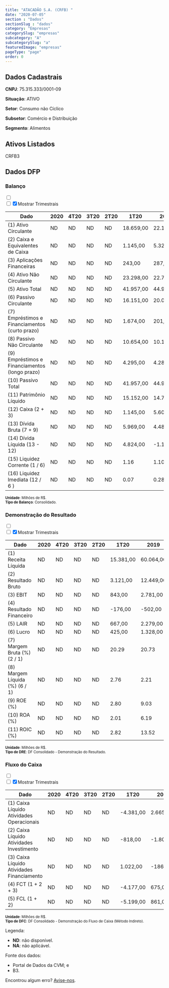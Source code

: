 ```yaml
---  
title: "ATACADÃO S.A. (CRFB) "  
date: "2020-07-05"  
section : "Dados"  
sectionSlug : "dados"  
category: "Empresas"  
categorySlug: "empresas"  
subcategory: "A"  
subcategorySlug: "a"  
featuredImage: "empresas"  
pageType: "page"  
order: 0  
---
```



## Dados Cadastrais


**CNPJ**: 75.315.333/0001-09

**Situação**: ATIVO

**Setor**: Consumo não Cíclico

**Subsetor**: Comércio e Distribuição

**Segmento**: Alimentos


## Ativos Listados


CRFB3 


## Dados DFP

### Balanço
  
<input type='checkbox' class='toggleCommand' id='toggleBalanco' name='toggleBalanco'>  
<div class='filter-group-balanco'>  
<div class='check_button_balanco'>  
<label for='toggleBalanco'>  
<input type='checkbox' data-filter-col='trimBalanco'><input type='checkbox' data-filter-col='trimBalanco' checked><span>Mostrar Trimestrais</span>  
</label>  
</div>  
</div>  
<div class='overflow balancoTableWrapper'>  
<table class='balancoTable'>  
<thead>  
<tr>  
<th class='dataHeader fixedLeftColumn'>Dado</th>  
<th>2020</th>  
<th class='trimHeader' data-col='trimBalanco'>4T20</th>  
<th class='trimHeader' data-col='trimBalanco'>3T20</th>  
<th class='trimHeader' data-col='trimBalanco'>2T20</th>  
<th class='trimHeader' data-col='trimBalanco'>1T20</th>  
<th>2019</th>  
<th class='trimHeader' data-col='trimBalanco'>4T19</th>  
<th class='trimHeader' data-col='trimBalanco'>3T19</th>  
<th class='trimHeader' data-col='trimBalanco'>2T19</th>  
<th class='trimHeader' data-col='trimBalanco'>1T19</th>  
<th>2018</th>  
<th class='trimHeader' data-col='trimBalanco'>4T18</th>  
<th class='trimHeader' data-col='trimBalanco'>3T18</th>  
<th class='trimHeader' data-col='trimBalanco'>2T18</th>  
<th class='trimHeader' data-col='trimBalanco'>1T18</th>  
<th>2017</th>  
<th class='trimHeader' data-col='trimBalanco'>4T17</th>  
<th class='trimHeader' data-col='trimBalanco'>3T17</th>  
<th class='trimHeader' data-col='trimBalanco'>2T17</th>  
<th class='trimHeader' data-col='trimBalanco'>1T17</th>  
<th>2016</th>  
<th class='trimHeader' data-col='trimBalanco'>4T16</th>  
<th class='trimHeader' data-col='trimBalanco'>3T16</th>  
<th class='trimHeader' data-col='trimBalanco'>2T16</th>  
<th class='trimHeader' data-col='trimBalanco'>1T16</th>  
<th>2015</th>  
<th class='trimHeader' data-col='trimBalanco'>4T15</th>  
<th class='trimHeader' data-col='trimBalanco'>3T15</th>  
<th class='trimHeader' data-col='trimBalanco'>2T15</th>  
<th class='trimHeader' data-col='trimBalanco'>1T15</th>  
</tr>  
</thead>  
<tbody>  
<tr class='trContaAtivo'>  
<td class='leftAlignCell rowDescription fixedLeftColumn'>(1) Ativo Circulante</td>  
<td>ND</td>  
<td data-col='trimBalanco' class='trimData'>ND</td>  
<td data-col='trimBalanco' class='trimData'>ND</td>  
<td data-col='trimBalanco' class='trimData'>ND</td>  
<td data-col='trimBalanco' class='trimData'>18.659,00</td>  
<td>22.155,00</td>  
<td data-col='trimBalanco' class='trimData'>22.155,00</td>  
<td data-col='trimBalanco' class='trimData'>15.949,00</td>  
<td data-col='trimBalanco' class='trimData'>15.490,00</td>  
<td data-col='trimBalanco' class='trimData'>15.547,00</td>  
<td>17.898,00</td>  
<td data-col='trimBalanco' class='trimData'>17.898,00</td>  
<td data-col='trimBalanco' class='trimData'>13.915,00</td>  
<td data-col='trimBalanco' class='trimData'>14.165,00</td>  
<td data-col='trimBalanco' class='trimData'>13.661,00</td>  
<td>16.758,00</td>  
<td data-col='trimBalanco' class='trimData'>16.758,00</td>  
<td data-col='trimBalanco' class='trimData'>12.005,00</td>  
<td data-col='trimBalanco' class='trimData'>12.475,00</td>  
<td data-col='trimBalanco' class='trimData'>16.758,00</td>  
<td>13.761,00</td>  
<td data-col='trimBalanco' class='trimData'>13.761,00</td>  
<td data-col='trimBalanco' class='trimData'>13.761,00</td>  
<td data-col='trimBalanco' class='trimData'>13.761,00</td>  
<td data-col='trimBalanco' class='trimData'>13.761,00</td>  
<td>13.141,00</td>  
<td data-col='trimBalanco' class='trimData'>13.141,00</td>  
<td data-col='trimBalanco' class='trimData'>ND</td>  
<td data-col='trimBalanco' class='trimData'>ND</td>  
<td data-col='trimBalanco' class='trimData'>ND</td>  
</tr>  
<tr class='trContaAtivo'>  
<td class='leftAlignCell rowDescription fixedLeftColumn'>(2) Caixa e Equivalentes de Caixa</td>  
<td>ND</td>  
<td data-col='trimBalanco' class='trimData'>ND</td>  
<td data-col='trimBalanco' class='trimData'>ND</td>  
<td data-col='trimBalanco' class='trimData'>ND</td>  
<td data-col='trimBalanco' class='trimData'>1.145,00</td>  
<td>5.322,00</td>  
<td data-col='trimBalanco' class='trimData'>5.322,00</td>  
<td data-col='trimBalanco' class='trimData'>402,00</td>  
<td data-col='trimBalanco' class='trimData'>1.193,00</td>  
<td data-col='trimBalanco' class='trimData'>747,00</td>  
<td>4.647,00</td>  
<td data-col='trimBalanco' class='trimData'>4.647,00</td>  
<td data-col='trimBalanco' class='trimData'>1.376,00</td>  
<td data-col='trimBalanco' class='trimData'>1.899,00</td>  
<td data-col='trimBalanco' class='trimData'>1.635,00</td>  
<td>4.804,00</td>  
<td data-col='trimBalanco' class='trimData'>4.804,00</td>  
<td data-col='trimBalanco' class='trimData'>773,00</td>  
<td data-col='trimBalanco' class='trimData'>1.297,00</td>  
<td data-col='trimBalanco' class='trimData'>4.804,00</td>  
<td>3.242,00</td>  
<td data-col='trimBalanco' class='trimData'>3.242,00</td>  
<td data-col='trimBalanco' class='trimData'>3.242,00</td>  
<td data-col='trimBalanco' class='trimData'>3.242,00</td>  
<td data-col='trimBalanco' class='trimData'>3.242,00</td>  
<td>2.882,00</td>  
<td data-col='trimBalanco' class='trimData'>2.882,00</td>  
<td data-col='trimBalanco' class='trimData'>ND</td>  
<td data-col='trimBalanco' class='trimData'>ND</td>  
<td data-col='trimBalanco' class='trimData'>ND</td>  
</tr>  
<tr class='trContaAtivo'>  
<td class='leftAlignCell rowDescription fixedLeftColumn'>(3) Aplicações Financeiras</td>  
<td>ND</td>  
<td data-col='trimBalanco' class='trimData'>ND</td>  
<td data-col='trimBalanco' class='trimData'>ND</td>  
<td data-col='trimBalanco' class='trimData'>ND</td>  
<td data-col='trimBalanco' class='trimData'>243,00</td>  
<td>287,00</td>  
<td data-col='trimBalanco' class='trimData'>287,00</td>  
<td data-col='trimBalanco' class='trimData'>290,00</td>  
<td data-col='trimBalanco' class='trimData'>289,00</td>  
<td data-col='trimBalanco' class='trimData'>295,00</td>  
<td>286,00</td>  
<td data-col='trimBalanco' class='trimData'>286,00</td>  
<td data-col='trimBalanco' class='trimData'>60,00</td>  
<td data-col='trimBalanco' class='trimData'>413,00</td>  
<td data-col='trimBalanco' class='trimData'>7,00</td>  
<td>6,00</td>  
<td data-col='trimBalanco' class='trimData'>6,00</td>  
<td data-col='trimBalanco' class='trimData'>188,00</td>  
<td data-col='trimBalanco' class='trimData'>231,00</td>  
<td data-col='trimBalanco' class='trimData'>6,00</td>  
<td>0,00</td>  
<td data-col='trimBalanco' class='trimData'>0,00</td>  
<td data-col='trimBalanco' class='trimData'>0,00</td>  
<td data-col='trimBalanco' class='trimData'>0,00</td>  
<td data-col='trimBalanco' class='trimData'>0,00</td>  
<td>0,00</td>  
<td data-col='trimBalanco' class='trimData'>0,00</td>  
<td data-col='trimBalanco' class='trimData'>ND</td>  
<td data-col='trimBalanco' class='trimData'>ND</td>  
<td data-col='trimBalanco' class='trimData'>ND</td>  
</tr>  
<tr class='trContaAtivo'>  
<td class='leftAlignCell rowDescription fixedLeftColumn'>(4) Ativo Não Circulante</td>  
<td>ND</td>  
<td data-col='trimBalanco' class='trimData'>ND</td>  
<td data-col='trimBalanco' class='trimData'>ND</td>  
<td data-col='trimBalanco' class='trimData'>ND</td>  
<td data-col='trimBalanco' class='trimData'>23.298,00</td>  
<td>22.757,00</td>  
<td data-col='trimBalanco' class='trimData'>22.757,00</td>  
<td data-col='trimBalanco' class='trimData'>21.457,00</td>  
<td data-col='trimBalanco' class='trimData'>21.089,00</td>  
<td data-col='trimBalanco' class='trimData'>20.110,00</td>  
<td>18.779,00</td>  
<td data-col='trimBalanco' class='trimData'>18.779,00</td>  
<td data-col='trimBalanco' class='trimData'>18.265,00</td>  
<td data-col='trimBalanco' class='trimData'>17.839,00</td>  
<td data-col='trimBalanco' class='trimData'>17.458,00</td>  
<td>17.120,00</td>  
<td data-col='trimBalanco' class='trimData'>17.120,00</td>  
<td data-col='trimBalanco' class='trimData'>16.266,00</td>  
<td data-col='trimBalanco' class='trimData'>15.032,00</td>  
<td data-col='trimBalanco' class='trimData'>17.120,00</td>  
<td>14.567,00</td>  
<td data-col='trimBalanco' class='trimData'>14.567,00</td>  
<td data-col='trimBalanco' class='trimData'>14.567,00</td>  
<td data-col='trimBalanco' class='trimData'>14.567,00</td>  
<td data-col='trimBalanco' class='trimData'>14.567,00</td>  
<td>12.900,00</td>  
<td data-col='trimBalanco' class='trimData'>12.900,00</td>  
<td data-col='trimBalanco' class='trimData'>ND</td>  
<td data-col='trimBalanco' class='trimData'>ND</td>  
<td data-col='trimBalanco' class='trimData'>ND</td>  
</tr>  
<tr class='trContaAtivo'>  
<td class='leftAlignCell rowDescription fixedLeftColumn'>(5) Ativo Total</td>  
<td>ND</td>  
<td data-col='trimBalanco' class='trimData'>ND</td>  
<td data-col='trimBalanco' class='trimData'>ND</td>  
<td data-col='trimBalanco' class='trimData'>ND</td>  
<td data-col='trimBalanco' class='trimData'>41.957,00</td>  
<td>44.912,00</td>  
<td data-col='trimBalanco' class='trimData'>44.912,00</td>  
<td data-col='trimBalanco' class='trimData'>37.406,00</td>  
<td data-col='trimBalanco' class='trimData'>36.579,00</td>  
<td data-col='trimBalanco' class='trimData'>35.657,00</td>  
<td>36.677,00</td>  
<td data-col='trimBalanco' class='trimData'>36.677,00</td>  
<td data-col='trimBalanco' class='trimData'>32.180,00</td>  
<td data-col='trimBalanco' class='trimData'>32.004,00</td>  
<td data-col='trimBalanco' class='trimData'>31.119,00</td>  
<td>33.878,00</td>  
<td data-col='trimBalanco' class='trimData'>33.878,00</td>  
<td data-col='trimBalanco' class='trimData'>28.271,00</td>  
<td data-col='trimBalanco' class='trimData'>27.507,00</td>  
<td data-col='trimBalanco' class='trimData'>33.878,00</td>  
<td>28.328,00</td>  
<td data-col='trimBalanco' class='trimData'>28.328,00</td>  
<td data-col='trimBalanco' class='trimData'>28.328,00</td>  
<td data-col='trimBalanco' class='trimData'>28.328,00</td>  
<td data-col='trimBalanco' class='trimData'>28.328,00</td>  
<td>26.041,00</td>  
<td data-col='trimBalanco' class='trimData'>26.041,00</td>  
<td data-col='trimBalanco' class='trimData'>ND</td>  
<td data-col='trimBalanco' class='trimData'>ND</td>  
<td data-col='trimBalanco' class='trimData'>ND</td>  
</tr>  
<tr class='trContaPassivo'>  
<td class='leftAlignCell rowDescription fixedLeftColumn'>(6) Passivo Circulante</td>  
<td>ND</td>  
<td data-col='trimBalanco' class='trimData'>ND</td>  
<td data-col='trimBalanco' class='trimData'>ND</td>  
<td data-col='trimBalanco' class='trimData'>ND</td>  
<td data-col='trimBalanco' class='trimData'>16.151,00</td>  
<td>20.059,00</td>  
<td data-col='trimBalanco' class='trimData'>20.059,00</td>  
<td data-col='trimBalanco' class='trimData'>15.525,00</td>  
<td data-col='trimBalanco' class='trimData'>14.764,00</td>  
<td data-col='trimBalanco' class='trimData'>14.448,00</td>  
<td>16.746,00</td>  
<td data-col='trimBalanco' class='trimData'>16.746,00</td>  
<td data-col='trimBalanco' class='trimData'>12.378,00</td>  
<td data-col='trimBalanco' class='trimData'>12.561,00</td>  
<td data-col='trimBalanco' class='trimData'>13.679,00</td>  
<td>16.284,00</td>  
<td data-col='trimBalanco' class='trimData'>16.284,00</td>  
<td data-col='trimBalanco' class='trimData'>11.837,00</td>  
<td data-col='trimBalanco' class='trimData'>13.527,00</td>  
<td data-col='trimBalanco' class='trimData'>16.284,00</td>  
<td>13.321,00</td>  
<td data-col='trimBalanco' class='trimData'>13.321,00</td>  
<td data-col='trimBalanco' class='trimData'>13.321,00</td>  
<td data-col='trimBalanco' class='trimData'>13.321,00</td>  
<td data-col='trimBalanco' class='trimData'>13.321,00</td>  
<td>11.989,00</td>  
<td data-col='trimBalanco' class='trimData'>11.989,00</td>  
<td data-col='trimBalanco' class='trimData'>ND</td>  
<td data-col='trimBalanco' class='trimData'>ND</td>  
<td data-col='trimBalanco' class='trimData'>ND</td>  
</tr>  
<tr class='trContaPassivo'>  
<td class='leftAlignCell rowDescription fixedLeftColumn'>(7) Empréstimos e Financiamentos (curto prazo)</td>  
<td>ND</td>  
<td data-col='trimBalanco' class='trimData'>ND</td>  
<td data-col='trimBalanco' class='trimData'>ND</td>  
<td data-col='trimBalanco' class='trimData'>ND</td>  
<td data-col='trimBalanco' class='trimData'>1.674,00</td>  
<td>201,00</td>  
<td data-col='trimBalanco' class='trimData'>201,00</td>  
<td data-col='trimBalanco' class='trimData'>1.216,00</td>  
<td data-col='trimBalanco' class='trimData'>875,00</td>  
<td data-col='trimBalanco' class='trimData'>894,00</td>  
<td>17,00</td>  
<td data-col='trimBalanco' class='trimData'>17,00</td>  
<td data-col='trimBalanco' class='trimData'>985,00</td>  
<td data-col='trimBalanco' class='trimData'>1.002,00</td>  
<td data-col='trimBalanco' class='trimData'>2.001,00</td>  
<td>1.461,00</td>  
<td data-col='trimBalanco' class='trimData'>1.461,00</td>  
<td data-col='trimBalanco' class='trimData'>1.625,00</td>  
<td data-col='trimBalanco' class='trimData'>3.004,00</td>  
<td data-col='trimBalanco' class='trimData'>1.461,00</td>  
<td>645,00</td>  
<td data-col='trimBalanco' class='trimData'>645,00</td>  
<td data-col='trimBalanco' class='trimData'>645,00</td>  
<td data-col='trimBalanco' class='trimData'>645,00</td>  
<td data-col='trimBalanco' class='trimData'>645,00</td>  
<td>1.243,00</td>  
<td data-col='trimBalanco' class='trimData'>1.243,00</td>  
<td data-col='trimBalanco' class='trimData'>ND</td>  
<td data-col='trimBalanco' class='trimData'>ND</td>  
<td data-col='trimBalanco' class='trimData'>ND</td>  
</tr>  
<tr class='trContaPassivo'>  
<td class='leftAlignCell rowDescription fixedLeftColumn'>(8) Passivo Não Circulante</td>  
<td>ND</td>  
<td data-col='trimBalanco' class='trimData'>ND</td>  
<td data-col='trimBalanco' class='trimData'>ND</td>  
<td data-col='trimBalanco' class='trimData'>ND</td>  
<td data-col='trimBalanco' class='trimData'>10.654,00</td>  
<td>10.148,00</td>  
<td data-col='trimBalanco' class='trimData'>10.148,00</td>  
<td data-col='trimBalanco' class='trimData'>7.833,00</td>  
<td data-col='trimBalanco' class='trimData'>7.811,00</td>  
<td data-col='trimBalanco' class='trimData'>6.651,00</td>  
<td>5.884,00</td>  
<td data-col='trimBalanco' class='trimData'>5.884,00</td>  
<td data-col='trimBalanco' class='trimData'>6.023,00</td>  
<td data-col='trimBalanco' class='trimData'>5.945,00</td>  
<td data-col='trimBalanco' class='trimData'>4.170,00</td>  
<td>4.454,00</td>  
<td data-col='trimBalanco' class='trimData'>4.454,00</td>  
<td data-col='trimBalanco' class='trimData'>3.896,00</td>  
<td data-col='trimBalanco' class='trimData'>5.054,00</td>  
<td data-col='trimBalanco' class='trimData'>4.454,00</td>  
<td>6.558,00</td>  
<td data-col='trimBalanco' class='trimData'>6.558,00</td>  
<td data-col='trimBalanco' class='trimData'>6.558,00</td>  
<td data-col='trimBalanco' class='trimData'>6.558,00</td>  
<td data-col='trimBalanco' class='trimData'>6.558,00</td>  
<td>7.021,00</td>  
<td data-col='trimBalanco' class='trimData'>7.021,00</td>  
<td data-col='trimBalanco' class='trimData'>ND</td>  
<td data-col='trimBalanco' class='trimData'>ND</td>  
<td data-col='trimBalanco' class='trimData'>ND</td>  
</tr>  
<tr class='trContaPassivo'>  
<td class='leftAlignCell rowDescription fixedLeftColumn'>(9) Empréstimos e Financiamentos (longo prazo)</td>  
<td>ND</td>  
<td data-col='trimBalanco' class='trimData'>ND</td>  
<td data-col='trimBalanco' class='trimData'>ND</td>  
<td data-col='trimBalanco' class='trimData'>ND</td>  
<td data-col='trimBalanco' class='trimData'>4.295,00</td>  
<td>4.283,00</td>  
<td data-col='trimBalanco' class='trimData'>4.283,00</td>  
<td data-col='trimBalanco' class='trimData'>2.645,00</td>  
<td data-col='trimBalanco' class='trimData'>1.868,00</td>  
<td data-col='trimBalanco' class='trimData'>2.619,00</td>  
<td>1.896,00</td>  
<td data-col='trimBalanco' class='trimData'>1.896,00</td>  
<td data-col='trimBalanco' class='trimData'>1.500,00</td>  
<td data-col='trimBalanco' class='trimData'>1.500,00</td>  
<td data-col='trimBalanco' class='trimData'>516,00</td>  
<td>1.016,00</td>  
<td data-col='trimBalanco' class='trimData'>1.016,00</td>  
<td data-col='trimBalanco' class='trimData'>437,00</td>  
<td data-col='trimBalanco' class='trimData'>1.804,00</td>  
<td data-col='trimBalanco' class='trimData'>1.016,00</td>  
<td>3.394,00</td>  
<td data-col='trimBalanco' class='trimData'>3.394,00</td>  
<td data-col='trimBalanco' class='trimData'>3.394,00</td>  
<td data-col='trimBalanco' class='trimData'>3.394,00</td>  
<td data-col='trimBalanco' class='trimData'>3.394,00</td>  
<td>3.565,00</td>  
<td data-col='trimBalanco' class='trimData'>3.565,00</td>  
<td data-col='trimBalanco' class='trimData'>ND</td>  
<td data-col='trimBalanco' class='trimData'>ND</td>  
<td data-col='trimBalanco' class='trimData'>ND</td>  
</tr>  
<tr class='trContaPassivo'>  
<td class='leftAlignCell rowDescription fixedLeftColumn'>(10) Passivo Total</td>  
<td>ND</td>  
<td data-col='trimBalanco' class='trimData'>ND</td>  
<td data-col='trimBalanco' class='trimData'>ND</td>  
<td data-col='trimBalanco' class='trimData'>ND</td>  
<td data-col='trimBalanco' class='trimData'>41.957,00</td>  
<td>44.912,00</td>  
<td data-col='trimBalanco' class='trimData'>44.912,00</td>  
<td data-col='trimBalanco' class='trimData'>37.406,00</td>  
<td data-col='trimBalanco' class='trimData'>36.579,00</td>  
<td data-col='trimBalanco' class='trimData'>35.657,00</td>  
<td>36.677,00</td>  
<td data-col='trimBalanco' class='trimData'>36.677,00</td>  
<td data-col='trimBalanco' class='trimData'>32.180,00</td>  
<td data-col='trimBalanco' class='trimData'>32.004,00</td>  
<td data-col='trimBalanco' class='trimData'>31.119,00</td>  
<td>33.878,00</td>  
<td data-col='trimBalanco' class='trimData'>33.878,00</td>  
<td data-col='trimBalanco' class='trimData'>28.271,00</td>  
<td data-col='trimBalanco' class='trimData'>27.507,00</td>  
<td data-col='trimBalanco' class='trimData'>33.878,00</td>  
<td>28.328,00</td>  
<td data-col='trimBalanco' class='trimData'>28.328,00</td>  
<td data-col='trimBalanco' class='trimData'>28.328,00</td>  
<td data-col='trimBalanco' class='trimData'>28.328,00</td>  
<td data-col='trimBalanco' class='trimData'>28.328,00</td>  
<td>26.041,00</td>  
<td data-col='trimBalanco' class='trimData'>26.041,00</td>  
<td data-col='trimBalanco' class='trimData'>ND</td>  
<td data-col='trimBalanco' class='trimData'>ND</td>  
<td data-col='trimBalanco' class='trimData'>ND</td>  
</tr>  
<tr class='trContaPassivo'>  
<td class='leftAlignCell rowDescription fixedLeftColumn'>(11) Patrimônio Líquido</td>  
<td>ND</td>  
<td data-col='trimBalanco' class='trimData'>ND</td>  
<td data-col='trimBalanco' class='trimData'>ND</td>  
<td data-col='trimBalanco' class='trimData'>ND</td>  
<td data-col='trimBalanco' class='trimData'>15.152,00</td>  
<td>14.705,00</td>  
<td data-col='trimBalanco' class='trimData'>14.705,00</td>  
<td data-col='trimBalanco' class='trimData'>14.048,00</td>  
<td data-col='trimBalanco' class='trimData'>14.004,00</td>  
<td data-col='trimBalanco' class='trimData'>14.558,00</td>  
<td>14.047,00</td>  
<td data-col='trimBalanco' class='trimData'>14.047,00</td>  
<td data-col='trimBalanco' class='trimData'>13.779,00</td>  
<td data-col='trimBalanco' class='trimData'>13.498,00</td>  
<td data-col='trimBalanco' class='trimData'>13.270,00</td>  
<td>13.140,00</td>  
<td data-col='trimBalanco' class='trimData'>13.140,00</td>  
<td data-col='trimBalanco' class='trimData'>12.538,00</td>  
<td data-col='trimBalanco' class='trimData'>8.926,00</td>  
<td data-col='trimBalanco' class='trimData'>13.140,00</td>  
<td>8.449,00</td>  
<td data-col='trimBalanco' class='trimData'>8.449,00</td>  
<td data-col='trimBalanco' class='trimData'>8.449,00</td>  
<td data-col='trimBalanco' class='trimData'>8.449,00</td>  
<td data-col='trimBalanco' class='trimData'>8.449,00</td>  
<td>7.031,00</td>  
<td data-col='trimBalanco' class='trimData'>7.031,00</td>  
<td data-col='trimBalanco' class='trimData'>ND</td>  
<td data-col='trimBalanco' class='trimData'>ND</td>  
<td data-col='trimBalanco' class='trimData'>ND</td>  
</tr>  
<tr>  
<td class='leftAlignCell rowDescription fixedLeftColumn'>(12) Caixa (2 + 3)</td>  
<td>ND</td>  
<td data-col='trimBalanco' class='trimData'>ND</td>  
<td data-col='trimBalanco' class='trimData'>ND</td>  
<td data-col='trimBalanco' class='trimData'>ND</td>  
<td class='positiveNumber trimData' data-col='trimBalanco'>1.145,00</td>  
<td class='positiveNumber'>5.609,00</td>  
<td class='positiveNumber trimData' data-col='trimBalanco'>5.322,00</td>  
<td class='positiveNumber trimData' data-col='trimBalanco'>402,00</td>  
<td class='positiveNumber trimData' data-col='trimBalanco'>1.193,00</td>  
<td class='positiveNumber trimData' data-col='trimBalanco'>747,00</td>  
<td class='positiveNumber'>4.933,00</td>  
<td class='positiveNumber trimData' data-col='trimBalanco'>4.647,00</td>  
<td class='positiveNumber trimData' data-col='trimBalanco'>1.376,00</td>  
<td class='positiveNumber trimData' data-col='trimBalanco'>1.899,00</td>  
<td class='positiveNumber trimData' data-col='trimBalanco'>1.635,00</td>  
<td class='positiveNumber'>4.810,00</td>  
<td class='positiveNumber trimData' data-col='trimBalanco'>4.804,00</td>  
<td class='positiveNumber trimData' data-col='trimBalanco'>773,00</td>  
<td class='positiveNumber trimData' data-col='trimBalanco'>1.297,00</td>  
<td class='positiveNumber trimData' data-col='trimBalanco'>4.804,00</td>  
<td class='positiveNumber'>3.242,00</td>  
<td class='positiveNumber trimData' data-col='trimBalanco'>3.242,00</td>  
<td class='positiveNumber trimData' data-col='trimBalanco'>3.242,00</td>  
<td class='positiveNumber trimData' data-col='trimBalanco'>3.242,00</td>  
<td class='positiveNumber trimData' data-col='trimBalanco'>3.242,00</td>  
<td class='positiveNumber'>2.882,00</td>  
<td class='positiveNumber trimData' data-col='trimBalanco'>2.882,00</td>  
<td data-col='trimBalanco' class='trimData'>ND</td>  
<td data-col='trimBalanco' class='trimData'>ND</td>  
<td data-col='trimBalanco' class='trimData'>ND</td>  
</tr>  
<tr class='trDividaBruta'>  
<td class='leftAlignCell rowDescription fixedLeftColumn'>(13) Dívida Bruta (7 + 9)</td>  
<td>ND</td>  
<td data-col='trimBalanco' class='trimData'>ND</td>  
<td data-col='trimBalanco' class='trimData'>ND</td>  
<td data-col='trimBalanco' class='trimData'>ND</td>  
<td class='negativeNumber trimData' data-col='trimBalanco'>5.969,00</td>  
<td class='negativeNumber'>4.484,00</td>  
<td class='negativeNumber trimData' data-col='trimBalanco'>4.484,00</td>  
<td class='negativeNumber trimData' data-col='trimBalanco'>3.861,00</td>  
<td class='negativeNumber trimData' data-col='trimBalanco'>2.743,00</td>  
<td class='negativeNumber trimData' data-col='trimBalanco'>3.513,00</td>  
<td class='negativeNumber'>1.913,00</td>  
<td class='negativeNumber trimData' data-col='trimBalanco'>1.913,00</td>  
<td class='negativeNumber trimData' data-col='trimBalanco'>2.485,00</td>  
<td class='negativeNumber trimData' data-col='trimBalanco'>2.502,00</td>  
<td class='negativeNumber trimData' data-col='trimBalanco'>2.517,00</td>  
<td class='negativeNumber'>2.477,00</td>  
<td class='negativeNumber trimData' data-col='trimBalanco'>2.477,00</td>  
<td class='negativeNumber trimData' data-col='trimBalanco'>2.062,00</td>  
<td class='negativeNumber trimData' data-col='trimBalanco'>4.808,00</td>  
<td class='negativeNumber trimData' data-col='trimBalanco'>2.477,00</td>  
<td class='negativeNumber'>4.039,00</td>  
<td class='negativeNumber trimData' data-col='trimBalanco'>4.039,00</td>  
<td class='negativeNumber trimData' data-col='trimBalanco'>4.039,00</td>  
<td class='negativeNumber trimData' data-col='trimBalanco'>4.039,00</td>  
<td class='negativeNumber trimData' data-col='trimBalanco'>4.039,00</td>  
<td class='negativeNumber'>4.808,00</td>  
<td class='negativeNumber trimData' data-col='trimBalanco'>4.808,00</td>  
<td data-col='trimBalanco' class='trimData'>ND</td>  
<td data-col='trimBalanco' class='trimData'>ND</td>  
<td data-col='trimBalanco' class='trimData'>ND</td>  
</tr>  
<tr>  
<td class='leftAlignCell rowDescription fixedLeftColumn'>(14) Dívida Líquida  (13 - 12)</td>  
<td>ND</td>  
<td data-col='trimBalanco' class='trimData'>ND</td>  
<td data-col='trimBalanco' class='trimData'>ND</td>  
<td data-col='trimBalanco' class='trimData'>ND</td>  
<td class='negativeNumber trimData' data-col='trimBalanco'>4.824,00</td>  
<td class='positiveNumber'>-1.125,00</td>  
<td class='positiveNumber trimData' data-col='trimBalanco'>-838,00</td>  
<td class='negativeNumber trimData' data-col='trimBalanco'>3.459,00</td>  
<td class='negativeNumber trimData' data-col='trimBalanco'>1.550,00</td>  
<td class='negativeNumber trimData' data-col='trimBalanco'>2.766,00</td>  
<td class='positiveNumber'>-3.020,00</td>  
<td class='positiveNumber trimData' data-col='trimBalanco'>-2.734,00</td>  
<td class='negativeNumber trimData' data-col='trimBalanco'>1.109,00</td>  
<td class='negativeNumber trimData' data-col='trimBalanco'>603,00</td>  
<td class='negativeNumber trimData' data-col='trimBalanco'>882,00</td>  
<td class='positiveNumber'>-2.333,00</td>  
<td class='positiveNumber trimData' data-col='trimBalanco'>-2.327,00</td>  
<td class='negativeNumber trimData' data-col='trimBalanco'>1.289,00</td>  
<td class='negativeNumber trimData' data-col='trimBalanco'>3.511,00</td>  
<td class='positiveNumber trimData' data-col='trimBalanco'>-2.327,00</td>  
<td class='negativeNumber'>797,00</td>  
<td class='negativeNumber trimData' data-col='trimBalanco'>797,00</td>  
<td class='negativeNumber trimData' data-col='trimBalanco'>797,00</td>  
<td class='negativeNumber trimData' data-col='trimBalanco'>797,00</td>  
<td class='negativeNumber trimData' data-col='trimBalanco'>797,00</td>  
<td class='negativeNumber'>1.926,00</td>  
<td class='negativeNumber trimData' data-col='trimBalanco'>1.926,00</td>  
<td data-col='trimBalanco' class='trimData'>ND</td>  
<td data-col='trimBalanco' class='trimData'>ND</td>  
<td data-col='trimBalanco' class='trimData'>ND</td>  
</tr>  
<tr>  
<td class='leftAlignCell rowDescription fixedLeftColumn'>(15) Liquidez Corrente (1 / 6)</td>  
<td>ND</td>  
<td data-col='trimBalanco' class='trimData'>ND</td>  
<td data-col='trimBalanco' class='trimData'>ND</td>  
<td data-col='trimBalanco' class='trimData'>ND</td>  
<td data-col='trimBalanco' class='trimData'>1.16</td>  
<td>1.10</td>  
<td data-col='trimBalanco' class='trimData'>1.10</td>  
<td data-col='trimBalanco' class='trimData'>1.03</td>  
<td data-col='trimBalanco' class='trimData'>1.05</td>  
<td data-col='trimBalanco' class='trimData'>1.08</td>  
<td>1.07</td>  
<td data-col='trimBalanco' class='trimData'>1.07</td>  
<td data-col='trimBalanco' class='trimData'>1.12</td>  
<td data-col='trimBalanco' class='trimData'>1.13</td>  
<td data-col='trimBalanco' class='trimData'>1.00</td>  
<td>1.03</td>  
<td data-col='trimBalanco' class='trimData'>1.03</td>  
<td data-col='trimBalanco' class='trimData'>1.01</td>  
<td data-col='trimBalanco' class='trimData'>0.92</td>  
<td data-col='trimBalanco' class='trimData'>1.03</td>  
<td>1.03</td>  
<td data-col='trimBalanco' class='trimData'>1.03</td>  
<td data-col='trimBalanco' class='trimData'>1.03</td>  
<td data-col='trimBalanco' class='trimData'>1.03</td>  
<td data-col='trimBalanco' class='trimData'>1.03</td>  
<td>1.10</td>  
<td data-col='trimBalanco' class='trimData'>1.10</td>  
<td data-col='trimBalanco' class='trimData'>ND</td>  
<td data-col='trimBalanco' class='trimData'>ND</td>  
<td data-col='trimBalanco' class='trimData'>ND</td>  
</tr>  
<tr>  
<td class='leftAlignCell rowDescription fixedLeftColumn'>(16) Liquidez Imediata  (12 / 6 )</td>  
<td>ND</td>  
<td data-col='trimBalanco' class='trimData'>ND</td>  
<td data-col='trimBalanco' class='trimData'>ND</td>  
<td data-col='trimBalanco' class='trimData'>ND</td>  
<td data-col='trimBalanco' class='trimData'>0.07</td>  
<td>0.28</td>  
<td data-col='trimBalanco' class='trimData'>0.27</td>  
<td data-col='trimBalanco' class='trimData'>0.03</td>  
<td data-col='trimBalanco' class='trimData'>0.08</td>  
<td data-col='trimBalanco' class='trimData'>0.05</td>  
<td>0.29</td>  
<td data-col='trimBalanco' class='trimData'>0.28</td>  
<td data-col='trimBalanco' class='trimData'>0.11</td>  
<td data-col='trimBalanco' class='trimData'>0.15</td>  
<td data-col='trimBalanco' class='trimData'>0.12</td>  
<td>0.30</td>  
<td data-col='trimBalanco' class='trimData'>0.30</td>  
<td data-col='trimBalanco' class='trimData'>0.07</td>  
<td data-col='trimBalanco' class='trimData'>0.10</td>  
<td data-col='trimBalanco' class='trimData'>0.30</td>  
<td>0.24</td>  
<td data-col='trimBalanco' class='trimData'>0.24</td>  
<td data-col='trimBalanco' class='trimData'>0.24</td>  
<td data-col='trimBalanco' class='trimData'>0.24</td>  
<td data-col='trimBalanco' class='trimData'>0.24</td>  
<td>0.24</td>  
<td data-col='trimBalanco' class='trimData'>0.24</td>  
<td data-col='trimBalanco' class='trimData'>ND</td>  
<td data-col='trimBalanco' class='trimData'>ND</td>  
<td data-col='trimBalanco' class='trimData'>ND</td>  
</tr>  
</tbody>  
</table>  
</div>  
<p style='font-size:0.7rem; margin:0px;'><strong>Unidade</strong>: Milhões de R$.</p>  
<p style='font-size:0.7rem; margin:0px;'><strong>Tipo de Balanço</strong>: Consolidado.</p>


### Demonstração do Resultado
  
<input type='checkbox' class='toggleCommand' id='toggleDRE' name='toggleDRE'>  
<div class='filter-group-dre'>  
<div class='check_button_dre'>  
<label for='toggleDRE'>  
<input type='checkbox' data-filter-col='trimDRE'><input type='checkbox' data-filter-col='trimDRE' checked><span>Mostrar Trimestrais</span>  
</label>  
</div>  
</div>  
<div class='overflow balancoTableWrapper'>  
<table class='balancoTable'>  
<thead>  
<tr>  
<th class='dataHeader fixedLeftColumn'>Dado</th>  
<th>2020</th>  
<th class='trimHeader' data-col='trimDRE'>4T20</th>  
<th class='trimHeader' data-col='trimDRE'>3T20</th>  
<th class='trimHeader' data-col='trimDRE'>2T20</th>  
<th class='trimHeader' data-col='trimDRE'>1T20</th>  
<th>2019</th>  
<th class='trimHeader' data-col='trimDRE'>4T19</th>  
<th class='trimHeader' data-col='trimDRE'>3T19</th>  
<th class='trimHeader' data-col='trimDRE'>2T19</th>  
<th class='trimHeader' data-col='trimDRE'>1T19</th>  
<th>2018</th>  
<th class='trimHeader' data-col='trimDRE'>4T18</th>  
<th class='trimHeader' data-col='trimDRE'>3T18</th>  
<th class='trimHeader' data-col='trimDRE'>2T18</th>  
<th class='trimHeader' data-col='trimDRE'>1T18</th>  
<th>2017</th>  
<th class='trimHeader' data-col='trimDRE'>4T17</th>  
<th class='trimHeader' data-col='trimDRE'>3T17</th>  
<th class='trimHeader' data-col='trimDRE'>2T17</th>  
<th class='trimHeader' data-col='trimDRE'>1T17</th>  
<th>2016</th>  
<th class='trimHeader' data-col='trimDRE'>4T16</th>  
<th class='trimHeader' data-col='trimDRE'>3T16</th>  
<th class='trimHeader' data-col='trimDRE'>2T16</th>  
<th class='trimHeader' data-col='trimDRE'>1T16</th>  
<th>2015</th>  
<th class='trimHeader' data-col='trimDRE'>4T15</th>  
<th class='trimHeader' data-col='trimDRE'>3T15</th>  
<th class='trimHeader' data-col='trimDRE'>2T15</th>  
<th class='trimHeader' data-col='trimDRE'>1T15</th>  
</tr>  
</thead>  
<tbody>  
<tr class='trDRE'>  
<td class='leftAlignCell rowDescription fixedLeftColumn'>(1) Receita Líquida</td>  
<td>ND</td>  
<td data-col='trimDRE' class='trimData'>ND</td>  
<td data-col='trimDRE' class='trimData'>ND</td>  
<td data-col='trimDRE' class='trimData'>ND</td>  
<td data-col='trimDRE' class='trimData' >15.381,00</td>  
<td>60.064,00</td>  
<td data-col='trimDRE' class='trimData' >17.011,00</td>  
<td data-col='trimDRE' class='trimData' >14.683,00</td>  
<td data-col='trimDRE' class='trimData' >14.728,00</td>  
<td data-col='trimDRE' class='trimData' >13.642,00</td>  
<td>54.267,00</td>  
<td data-col='trimDRE' class='trimData' >15.178,00</td>  
<td data-col='trimDRE' class='trimData' >13.485,00</td>  
<td data-col='trimDRE' class='trimData' >13.060,00</td>  
<td data-col='trimDRE' class='trimData' >12.544,00</td>  
<td>50.280,00</td>  
<td data-col='trimDRE' class='trimData' >13.717,00</td>  
<td data-col='trimDRE' class='trimData' >12.386,00</td>  
<td data-col='trimDRE' class='trimData' >12.299,00</td>  
<td data-col='trimDRE' class='trimData' >11.878,00</td>  
<td>47.534,00</td>  
<td data-col='trimDRE' class='trimData' >13.165,00</td>  
<td data-col='trimDRE' class='trimData' >11.896,00</td>  
<td data-col='trimDRE' class='trimData' >11.396,00</td>  
<td data-col='trimDRE' class='trimData' >11.077,00</td>  
<td>41.538,00</td>  
<td data-col='trimDRE' class='trimData' >41.538,00</td>  
<td data-col='trimDRE' class='trimData'>ND</td>  
<td data-col='trimDRE' class='trimData'>ND</td>  
<td data-col='trimDRE' class='trimData'>ND</td>  
</tr>  
<tr class='trDRE'>  
<td class='leftAlignCell rowDescription fixedLeftColumn'>(2) Resultado Bruto</td>  
<td>ND</td>  
<td data-col='trimDRE' class='trimData'>ND</td>  
<td data-col='trimDRE' class='trimData'>ND</td>  
<td data-col='trimDRE' class='trimData'>ND</td>  
<td data-col='trimDRE' class='trimData positiveNumberGreen' >3.121,00</td>  
<td class='positiveNumberGreen'>12.449,00</td>  
<td data-col='trimDRE' class='trimData positiveNumberGreen' >3.505,00</td>  
<td data-col='trimDRE' class='trimData positiveNumberGreen' >3.064,00</td>  
<td data-col='trimDRE' class='trimData positiveNumberGreen' >3.011,00</td>  
<td data-col='trimDRE' class='trimData positiveNumberGreen' >2.869,00</td>  
<td class='positiveNumberGreen'>11.381,00</td>  
<td data-col='trimDRE' class='trimData positiveNumberGreen' >3.390,00</td>  
<td data-col='trimDRE' class='trimData positiveNumberGreen' >2.772,00</td>  
<td data-col='trimDRE' class='trimData positiveNumberGreen' >2.675,00</td>  
<td data-col='trimDRE' class='trimData positiveNumberGreen' >2.544,00</td>  
<td class='positiveNumberGreen'>10.257,00</td>  
<td data-col='trimDRE' class='trimData positiveNumberGreen' >2.847,00</td>  
<td data-col='trimDRE' class='trimData positiveNumberGreen' >2.553,00</td>  
<td data-col='trimDRE' class='trimData positiveNumberGreen' >2.487,00</td>  
<td data-col='trimDRE' class='trimData positiveNumberGreen' >2.370,00</td>  
<td class='positiveNumberGreen'>9.501,00</td>  
<td data-col='trimDRE' class='trimData positiveNumberGreen' >2.718,00</td>  
<td data-col='trimDRE' class='trimData positiveNumberGreen' >2.332,00</td>  
<td data-col='trimDRE' class='trimData positiveNumberGreen' >2.295,00</td>  
<td data-col='trimDRE' class='trimData positiveNumberGreen' >2.156,00</td>  
<td class='positiveNumberGreen'>8.405,00</td>  
<td data-col='trimDRE' class='trimData positiveNumberGreen' >8.405,00</td>  
<td data-col='trimDRE' class='trimData'>ND</td>  
<td data-col='trimDRE' class='trimData'>ND</td>  
<td data-col='trimDRE' class='trimData'>ND</td>  
</tr>  
<tr class='trDRE'>  
<td class='leftAlignCell rowDescription fixedLeftColumn'>(3) EBIT</td>  
<td>ND</td>  
<td data-col='trimDRE' class='trimData'>ND</td>  
<td data-col='trimDRE' class='trimData'>ND</td>  
<td data-col='trimDRE' class='trimData'>ND</td>  
<td data-col='trimDRE' class='trimData positiveNumberGreen' >843,00</td>  
<td class='positiveNumberGreen'>2.781,00</td>  
<td data-col='trimDRE' class='trimData positiveNumberGreen' >1.119,00</td>  
<td data-col='trimDRE' class='trimData positiveNumberGreen' >864,00</td>  
<td data-col='trimDRE' class='trimData negativeNumber' >-42,00</td>  
<td data-col='trimDRE' class='trimData positiveNumberGreen' >840,00</td>  
<td class='positiveNumberGreen'>3.117,00</td>  
<td data-col='trimDRE' class='trimData positiveNumberGreen' >1.075,00</td>  
<td data-col='trimDRE' class='trimData positiveNumberGreen' >737,00</td>  
<td data-col='trimDRE' class='trimData positiveNumberGreen' >711,00</td>  
<td data-col='trimDRE' class='trimData positiveNumberGreen' >594,00</td>  
<td class='positiveNumberGreen'>3.104,00</td>  
<td data-col='trimDRE' class='trimData positiveNumberGreen' >899,10</td>  
<td data-col='trimDRE' class='trimData positiveNumberGreen' >1.071,90</td>  
<td data-col='trimDRE' class='trimData positiveNumberGreen' >588,00</td>  
<td data-col='trimDRE' class='trimData positiveNumberGreen' >545,00</td>  
<td class='positiveNumberGreen'>2.655,00</td>  
<td data-col='trimDRE' class='trimData positiveNumberGreen' >908,40</td>  
<td data-col='trimDRE' class='trimData positiveNumberGreen' >624,60</td>  
<td data-col='trimDRE' class='trimData positiveNumberGreen' >611,00</td>  
<td data-col='trimDRE' class='trimData positiveNumberGreen' >511,00</td>  
<td class='positiveNumberGreen'>2.281,00</td>  
<td data-col='trimDRE' class='trimData positiveNumberGreen' >2.281,00</td>  
<td data-col='trimDRE' class='trimData'>ND</td>  
<td data-col='trimDRE' class='trimData'>ND</td>  
<td data-col='trimDRE' class='trimData'>ND</td>  
</tr>  
<tr class='trDRE'>  
<td class='leftAlignCell rowDescription fixedLeftColumn'>(4) Resultado Financeiro</td>  
<td>ND</td>  
<td data-col='trimDRE' class='trimData'>ND</td>  
<td data-col='trimDRE' class='trimData'>ND</td>  
<td data-col='trimDRE' class='trimData'>ND</td>  
<td data-col='trimDRE' class='trimData negativeNumber' >-176,00</td>  
<td class='negativeNumber'>-502,00</td>  
<td data-col='trimDRE' class='trimData negativeNumber' >-125,00</td>  
<td data-col='trimDRE' class='trimData negativeNumber' >-135,00</td>  
<td data-col='trimDRE' class='trimData negativeNumber' >-125,00</td>  
<td data-col='trimDRE' class='trimData negativeNumber' >-117,00</td>  
<td class='negativeNumber'>-361,00</td>  
<td data-col='trimDRE' class='trimData negativeNumber' >-103,00</td>  
<td data-col='trimDRE' class='trimData negativeNumber' >-120,00</td>  
<td data-col='trimDRE' class='trimData negativeNumber' >-55,00</td>  
<td data-col='trimDRE' class='trimData negativeNumber' >-83,00</td>  
<td class='negativeNumber'>-660,00</td>  
<td data-col='trimDRE' class='trimData negativeNumber' >-64,60</td>  
<td data-col='trimDRE' class='trimData negativeNumber' >-168,40</td>  
<td data-col='trimDRE' class='trimData negativeNumber' >-216,00</td>  
<td data-col='trimDRE' class='trimData negativeNumber' >-211,00</td>  
<td class='negativeNumber'>-781,00</td>  
<td data-col='trimDRE' class='trimData negativeNumber' >-265,00</td>  
<td data-col='trimDRE' class='trimData negativeNumber' >-166,00</td>  
<td data-col='trimDRE' class='trimData negativeNumber' >-179,00</td>  
<td data-col='trimDRE' class='trimData negativeNumber' >-171,00</td>  
<td class='negativeNumber'>-703,00</td>  
<td data-col='trimDRE' class='trimData negativeNumber' >-703,00</td>  
<td data-col='trimDRE' class='trimData'>ND</td>  
<td data-col='trimDRE' class='trimData'>ND</td>  
<td data-col='trimDRE' class='trimData'>ND</td>  
</tr>  
<tr class='trDRE'>  
<td class='leftAlignCell rowDescription fixedLeftColumn'>(5) LAIR</td>  
<td>ND</td>  
<td data-col='trimDRE' class='trimData'>ND</td>  
<td data-col='trimDRE' class='trimData'>ND</td>  
<td data-col='trimDRE' class='trimData'>ND</td>  
<td data-col='trimDRE' class='trimData positiveNumberGreen' >667,00</td>  
<td class='positiveNumberGreen'>2.279,00</td>  
<td data-col='trimDRE' class='trimData positiveNumberGreen' >994,00</td>  
<td data-col='trimDRE' class='trimData positiveNumberGreen' >729,00</td>  
<td data-col='trimDRE' class='trimData negativeNumber' >-167,00</td>  
<td data-col='trimDRE' class='trimData positiveNumberGreen' >723,00</td>  
<td class='positiveNumberGreen'>2.756,00</td>  
<td data-col='trimDRE' class='trimData positiveNumberGreen' >972,00</td>  
<td data-col='trimDRE' class='trimData positiveNumberGreen' >617,00</td>  
<td data-col='trimDRE' class='trimData positiveNumberGreen' >656,00</td>  
<td data-col='trimDRE' class='trimData positiveNumberGreen' >511,00</td>  
<td class='positiveNumberGreen'>2.444,00</td>  
<td data-col='trimDRE' class='trimData positiveNumberGreen' >834,50</td>  
<td data-col='trimDRE' class='trimData positiveNumberGreen' >903,50</td>  
<td data-col='trimDRE' class='trimData positiveNumberGreen' >372,00</td>  
<td data-col='trimDRE' class='trimData positiveNumberGreen' >334,00</td>  
<td class='positiveNumberGreen'>1.874,00</td>  
<td data-col='trimDRE' class='trimData positiveNumberGreen' >643,40</td>  
<td data-col='trimDRE' class='trimData positiveNumberGreen' >458,60</td>  
<td data-col='trimDRE' class='trimData positiveNumberGreen' >432,00</td>  
<td data-col='trimDRE' class='trimData positiveNumberGreen' >340,00</td>  
<td class='positiveNumberGreen'>1.578,00</td>  
<td data-col='trimDRE' class='trimData positiveNumberGreen' >1.578,00</td>  
<td data-col='trimDRE' class='trimData'>ND</td>  
<td data-col='trimDRE' class='trimData'>ND</td>  
<td data-col='trimDRE' class='trimData'>ND</td>  
</tr>  
<tr class='trDRE'>  
<td class='leftAlignCell rowDescription fixedLeftColumn'>(6) Lucro</td>  
<td>ND</td>  
<td data-col='trimDRE' class='trimData'>ND</td>  
<td data-col='trimDRE' class='trimData'>ND</td>  
<td data-col='trimDRE' class='trimData'>ND</td>  
<td data-col='trimDRE' class='trimData positiveNumberGreen' >425,00</td>  
<td class='positiveNumberGreen'>1.328,00</td>  
<td data-col='trimDRE' class='trimData positiveNumberGreen' >745,00</td>  
<td data-col='trimDRE' class='trimData positiveNumberGreen' >505,00</td>  
<td data-col='trimDRE' class='trimData negativeNumber' >-427,00</td>  
<td data-col='trimDRE' class='trimData positiveNumberGreen' >505,00</td>  
<td class='positiveNumberGreen'>1.863,00</td>  
<td data-col='trimDRE' class='trimData positiveNumberGreen' >699,00</td>  
<td data-col='trimDRE' class='trimData positiveNumberGreen' >392,00</td>  
<td data-col='trimDRE' class='trimData positiveNumberGreen' >440,00</td>  
<td data-col='trimDRE' class='trimData positiveNumberGreen' >332,00</td>  
<td class='positiveNumberGreen'>1.713,00</td>  
<td data-col='trimDRE' class='trimData positiveNumberGreen' >633,60</td>  
<td data-col='trimDRE' class='trimData positiveNumberGreen' >581,40</td>  
<td data-col='trimDRE' class='trimData positiveNumberGreen' >299,00</td>  
<td data-col='trimDRE' class='trimData positiveNumberGreen' >199,00</td>  
<td class='positiveNumberGreen'>1.363,00</td>  
<td data-col='trimDRE' class='trimData positiveNumberGreen' >580,40</td>  
<td data-col='trimDRE' class='trimData positiveNumberGreen' >291,60</td>  
<td data-col='trimDRE' class='trimData positiveNumberGreen' >309,00</td>  
<td data-col='trimDRE' class='trimData positiveNumberGreen' >182,00</td>  
<td class='positiveNumberGreen'>985,00</td>  
<td data-col='trimDRE' class='trimData positiveNumberGreen' >985,00</td>  
<td data-col='trimDRE' class='trimData'>ND</td>  
<td data-col='trimDRE' class='trimData'>ND</td>  
<td data-col='trimDRE' class='trimData'>ND</td>  
</tr>  
<tr class='trDREMargem'>  
<td class='leftAlignCell rowDescription fixedLeftColumn'>(7) Margem Bruta (%) (2 / 1)</td>  
<td>ND</td>  
<td data-col='trimDRE' class='trimData'>ND</td>  
<td data-col='trimDRE' class='trimData'>ND</td>  
<td data-col='trimDRE' class='trimData'>ND</td>  
<td data-col='trimDRE' class='trimData'>20.29</td>  
<td>20.73</td>  
<td data-col='trimDRE' class='trimData'>20.60</td>  
<td data-col='trimDRE' class='trimData'>20.87</td>  
<td data-col='trimDRE' class='trimData'>20.44</td>  
<td data-col='trimDRE' class='trimData'>21.03</td>  
<td>20.97</td>  
<td data-col='trimDRE' class='trimData'>22.33</td>  
<td data-col='trimDRE' class='trimData'>20.56</td>  
<td data-col='trimDRE' class='trimData'>20.48</td>  
<td data-col='trimDRE' class='trimData'>20.28</td>  
<td>20.40</td>  
<td data-col='trimDRE' class='trimData'>20.76</td>  
<td data-col='trimDRE' class='trimData'>20.61</td>  
<td data-col='trimDRE' class='trimData'>20.22</td>  
<td data-col='trimDRE' class='trimData'>19.95</td>  
<td>19.99</td>  
<td data-col='trimDRE' class='trimData'>20.65</td>  
<td data-col='trimDRE' class='trimData'>19.60</td>  
<td data-col='trimDRE' class='trimData'>20.14</td>  
<td data-col='trimDRE' class='trimData'>19.46</td>  
<td>20.23</td>  
<td data-col='trimDRE' class='trimData'>20.23</td>  
<td data-col='trimDRE' class='trimData'>ND</td>  
<td data-col='trimDRE' class='trimData'>ND</td>  
<td data-col='trimDRE' class='trimData'>ND</td>  
</tr>  
<tr class='trDREMargem'>  
<td class='leftAlignCell rowDescription fixedLeftColumn'>(8) Margem Líquida (%) (6 / 1)</td>  
<td>ND</td>  
<td data-col='trimDRE' class='trimData'>ND</td>  
<td data-col='trimDRE' class='trimData'>ND</td>  
<td data-col='trimDRE' class='trimData'>ND</td>  
<td data-col='trimDRE' class='trimData'>2.76</td>  
<td>2.21</td>  
<td data-col='trimDRE' class='trimData'>4.38</td>  
<td data-col='trimDRE' class='trimData'>3.44</td>  
<td data-col='trimDRE' class='trimData'>NA</td>  
<td data-col='trimDRE' class='trimData'>3.70</td>  
<td>3.43</td>  
<td data-col='trimDRE' class='trimData'>4.61</td>  
<td data-col='trimDRE' class='trimData'>2.91</td>  
<td data-col='trimDRE' class='trimData'>3.37</td>  
<td data-col='trimDRE' class='trimData'>2.65</td>  
<td>3.41</td>  
<td data-col='trimDRE' class='trimData'>4.62</td>  
<td data-col='trimDRE' class='trimData'>4.69</td>  
<td data-col='trimDRE' class='trimData'>2.43</td>  
<td data-col='trimDRE' class='trimData'>1.68</td>  
<td>2.87</td>  
<td data-col='trimDRE' class='trimData'>4.41</td>  
<td data-col='trimDRE' class='trimData'>2.45</td>  
<td data-col='trimDRE' class='trimData'>2.71</td>  
<td data-col='trimDRE' class='trimData'>1.64</td>  
<td>2.37</td>  
<td data-col='trimDRE' class='trimData'>2.37</td>  
<td data-col='trimDRE' class='trimData'>ND</td>  
<td data-col='trimDRE' class='trimData'>ND</td>  
<td data-col='trimDRE' class='trimData'>ND</td>  
</tr>  
<tr>  
<td class='leftAlignCell rowDescription fixedLeftColumn'>(9) ROE (%)</td>  
<td>ND</td>  
<td data-col='trimDRE' class='trimData'>ND</td>  
<td data-col='trimDRE' class='trimData'>ND</td>  
<td data-col='trimDRE' class='trimData'>ND</td>  
<td data-col='trimDRE' class='trimData'>2.80</td>  
<td>9.03</td>  
<td data-col='trimDRE' class='trimData'>5.07</td>  
<td data-col='trimDRE' class='trimData'>3.59</td>  
<td data-col='trimDRE' class='trimData'>NA</td>  
<td data-col='trimDRE' class='trimData'>3.47</td>  
<td>13.26</td>  
<td data-col='trimDRE' class='trimData'>4.98</td>  
<td data-col='trimDRE' class='trimData'>2.84</td>  
<td data-col='trimDRE' class='trimData'>3.26</td>  
<td data-col='trimDRE' class='trimData'>2.50</td>  
<td>13.04</td>  
<td data-col='trimDRE' class='trimData'>4.82</td>  
<td data-col='trimDRE' class='trimData'>4.64</td>  
<td data-col='trimDRE' class='trimData'>3.35</td>  
<td data-col='trimDRE' class='trimData'>1.51</td>  
<td>16.13</td>  
<td data-col='trimDRE' class='trimData'>6.87</td>  
<td data-col='trimDRE' class='trimData'>3.45</td>  
<td data-col='trimDRE' class='trimData'>3.66</td>  
<td data-col='trimDRE' class='trimData'>2.15</td>  
<td>14.01</td>  
<td data-col='trimDRE' class='trimData'>14.01</td>  
<td data-col='trimDRE' class='trimData'>ND</td>  
<td data-col='trimDRE' class='trimData'>ND</td>  
<td data-col='trimDRE' class='trimData'>ND</td>  
</tr>  
<tr>  
<td class='leftAlignCell rowDescription fixedLeftColumn'>(10) ROA (%)</td>  
<td>ND</td>  
<td data-col='trimDRE' class='trimData'>ND</td>  
<td data-col='trimDRE' class='trimData'>ND</td>  
<td data-col='trimDRE' class='trimData'>ND</td>  
<td data-col='trimDRE' class='trimData'>2.01</td>  
<td>6.19</td>  
<td data-col='trimDRE' class='trimData'>2.49</td>  
<td data-col='trimDRE' class='trimData'>2.31</td>  
<td data-col='trimDRE' class='trimData'>NA</td>  
<td data-col='trimDRE' class='trimData'>2.36</td>  
<td>8.50</td>  
<td data-col='trimDRE' class='trimData'>2.93</td>  
<td data-col='trimDRE' class='trimData'>2.29</td>  
<td data-col='trimDRE' class='trimData'>2.22</td>  
<td data-col='trimDRE' class='trimData'>1.91</td>  
<td>9.16</td>  
<td data-col='trimDRE' class='trimData'>2.65</td>  
<td data-col='trimDRE' class='trimData'>3.79</td>  
<td data-col='trimDRE' class='trimData'>2.14</td>  
<td data-col='trimDRE' class='trimData'>1.61</td>  
<td>9.37</td>  
<td data-col='trimDRE' class='trimData'>3.21</td>  
<td data-col='trimDRE' class='trimData'>2.20</td>  
<td data-col='trimDRE' class='trimData'>2.16</td>  
<td data-col='trimDRE' class='trimData'>1.80</td>  
<td>8.76</td>  
<td data-col='trimDRE' class='trimData'>8.76</td>  
<td data-col='trimDRE' class='trimData'>ND</td>  
<td data-col='trimDRE' class='trimData'>ND</td>  
<td data-col='trimDRE' class='trimData'>ND</td>  
</tr>  
<tr>  
<td class='leftAlignCell rowDescription fixedLeftColumn'>(11) ROIC (%)</td>  
<td>ND</td>  
<td data-col='trimDRE' class='trimData'>ND</td>  
<td data-col='trimDRE' class='trimData'>ND</td>  
<td data-col='trimDRE' class='trimData'>ND</td>  
<td data-col='trimDRE' class='trimData'>2.82</td>  
<td>13.52</td>  
<td data-col='trimDRE' class='trimData'>5.44</td>  
<td data-col='trimDRE' class='trimData'>3.31</td>  
<td data-col='trimDRE' class='trimData'>NA</td>  
<td data-col='trimDRE' class='trimData'>3.26</td>  
<td>18.66</td>  
<td data-col='trimDRE' class='trimData'>6.43</td>  
<td data-col='trimDRE' class='trimData'>3.28</td>  
<td data-col='trimDRE' class='trimData'>3.43</td>  
<td data-col='trimDRE' class='trimData'>2.77</td>  
<td>18.96</td>  
<td data-col='trimDRE' class='trimData'>5.49</td>  
<td data-col='trimDRE' class='trimData'>5.19</td>  
<td data-col='trimDRE' class='trimData'>3.18</td>  
<td data-col='trimDRE' class='trimData'>3.33</td>  
<td>18.95</td>  
<td data-col='trimDRE' class='trimData'>6.48</td>  
<td data-col='trimDRE' class='trimData'>4.46</td>  
<td data-col='trimDRE' class='trimData'>4.36</td>  
<td data-col='trimDRE' class='trimData'>3.65</td>  
<td>16.81</td>  
<td data-col='trimDRE' class='trimData'>16.81</td>  
<td data-col='trimDRE' class='trimData'>ND</td>  
<td data-col='trimDRE' class='trimData'>ND</td>  
<td data-col='trimDRE' class='trimData'>ND</td>  
</tr>  
</tbody>  
</table>  
</div>  
<p style='font-size:0.7rem; margin:0px;'><strong>Unidade</strong>: Milhões de R$.</p>  
<p style='font-size:0.7rem; margin:0px;'><strong>Tipo de DRE</strong>: DF Consolidado - Demonstração do Resultado.</p>


### Fluxo do Caixa
  
<input type='checkbox' class='toggleCommand' id='toggleDFC' name='toggleDFC'>  
<div class='filter-group-dfc'>  
<div class='check_button_dfc'>  
<label for='toggleDFC'>  
<input type='checkbox' data-filter-col='trimDFC'><input type='checkbox' data-filter-col='trimDFC' checked><span>Mostrar Trimestrais</span>  
</label>  
</div>  
</div>  
<div class='overflow balancoTableWrapper'>  
<table class='balancoTable'>  
<thead>  
<tr>  
<th class='dataHeader fixedLeftColumn'>Dado</th>  
<th>2020</th>  
<th class='trimHeader' data-col='trimDFC'>4T20</th>  
<th class='trimHeader' data-col='trimDFC'>3T20</th>  
<th class='trimHeader' data-col='trimDFC'>2T20</th>  
<th class='trimHeader' data-col='trimDFC'>1T20</th>  
<th>2019</th>  
<th class='trimHeader' data-col='trimDFC'>4T19</th>  
<th class='trimHeader' data-col='trimDFC'>3T19</th>  
<th class='trimHeader' data-col='trimDFC'>2T19</th>  
<th class='trimHeader' data-col='trimDFC'>1T19</th>  
<th>2018</th>  
<th class='trimHeader' data-col='trimDFC'>4T18</th>  
<th class='trimHeader' data-col='trimDFC'>3T18</th>  
<th class='trimHeader' data-col='trimDFC'>2T18</th>  
<th class='trimHeader' data-col='trimDFC'>1T18</th>  
<th>2017</th>  
<th class='trimHeader' data-col='trimDFC'>4T17</th>  
<th class='trimHeader' data-col='trimDFC'>3T17</th>  
<th class='trimHeader' data-col='trimDFC'>2T17</th>  
<th class='trimHeader' data-col='trimDFC'>1T17</th>  
<th>2016</th>  
<th class='trimHeader' data-col='trimDFC'>4T16</th>  
<th class='trimHeader' data-col='trimDFC'>3T16</th>  
<th class='trimHeader' data-col='trimDFC'>2T16</th>  
<th class='trimHeader' data-col='trimDFC'>1T16</th>  
<th>2015</th>  
<th class='trimHeader' data-col='trimDFC'>4T15</th>  
<th class='trimHeader' data-col='trimDFC'>3T15</th>  
<th class='trimHeader' data-col='trimDFC'>2T15</th>  
<th class='trimHeader' data-col='trimDFC'>1T15</th>  
</tr>  
</thead>  
<tbody>  
<tr class='trDFC'>  
<td class='leftAlignCell rowDescription fixedLeftColumn'>(1) Caixa Líquido Atividades Operacionais</td>  
<td>ND</td>  
<td data-col='trimDFC' class='trimData'>ND</td>  
<td data-col='trimDFC' class='trimData'>ND</td>  
<td data-col='trimDFC' class='trimData'>ND</td>  
<td data-col='trimDFC' class='trimData' >-4.381,00</td>  
<td>2.665,00</td>  
<td data-col='trimDFC' class='trimData' >5.654,00</td>  
<td data-col='trimDFC' class='trimData' >-323,00</td>  
<td data-col='trimDFC' class='trimData' >1.251,00</td>  
<td data-col='trimDFC' class='trimData' >-3.917,00</td>  
<td>3.100,00</td>  
<td data-col='trimDFC' class='trimData' >4.842,00</td>  
<td data-col='trimDFC' class='trimData' >19,00</td>  
<td data-col='trimDFC' class='trimData' >933,00</td>  
<td data-col='trimDFC' class='trimData' >-2.694,00</td>  
<td>2.887,00</td>  
<td data-col='trimDFC' class='trimData' >4.140,00</td>  
<td data-col='trimDFC' class='trimData' >-469,00</td>  
<td data-col='trimDFC' class='trimData' >1.458,00</td>  
<td data-col='trimDFC' class='trimData' >-2.242,00</td>  
<td>2.957,00</td>  
<td data-col='trimDFC' class='trimData' >3.794,00</td>  
<td data-col='trimDFC' class='trimData' >-216,00</td>  
<td data-col='trimDFC' class='trimData' >823,00</td>  
<td data-col='trimDFC' class='trimData' >-1.444,00</td>  
<td>1.736,00</td>  
<td data-col='trimDFC' class='trimData' >1.736,00</td>  
<td data-col='trimDFC' class='trimData'>ND</td>  
<td data-col='trimDFC' class='trimData'>ND</td>  
<td data-col='trimDFC' class='trimData'>ND</td>  
</tr>  
<tr class='trDFC'>  
<td class='leftAlignCell rowDescription fixedLeftColumn'>(2) Caixa Líquido Atividades Investimento</td>  
<td>ND</td>  
<td data-col='trimDFC' class='trimData'>ND</td>  
<td data-col='trimDFC' class='trimData'>ND</td>  
<td data-col='trimDFC' class='trimData'>ND</td>  
<td data-col='trimDFC' class='trimData' >-818,00</td>  
<td>-1.804,00</td>  
<td data-col='trimDFC' class='trimData' >-379,00</td>  
<td data-col='trimDFC' class='trimData' >-396,00</td>  
<td data-col='trimDFC' class='trimData' >-442,00</td>  
<td data-col='trimDFC' class='trimData' >-587,00</td>  
<td>-1.704,00</td>  
<td data-col='trimDFC' class='trimData' >-425,00</td>  
<td data-col='trimDFC' class='trimData' >-430,00</td>  
<td data-col='trimDFC' class='trimData' >-365,00</td>  
<td data-col='trimDFC' class='trimData' >-484,00</td>  
<td>-1.881,00</td>  
<td data-col='trimDFC' class='trimData' >-389,00</td>  
<td data-col='trimDFC' class='trimData' >-454,00</td>  
<td data-col='trimDFC' class='trimData' >-414,00</td>  
<td data-col='trimDFC' class='trimData' >-624,00</td>  
<td>-1.927,00</td>  
<td data-col='trimDFC' class='trimData' >-450,00</td>  
<td data-col='trimDFC' class='trimData' >-6,00</td>  
<td data-col='trimDFC' class='trimData' >-838,00</td>  
<td data-col='trimDFC' class='trimData' >-633,00</td>  
<td>-1.442,00</td>  
<td data-col='trimDFC' class='trimData' >-1.442,00</td>  
<td data-col='trimDFC' class='trimData'>ND</td>  
<td data-col='trimDFC' class='trimData'>ND</td>  
<td data-col='trimDFC' class='trimData'>ND</td>  
</tr>  
<tr class='trDFC'>  
<td class='leftAlignCell rowDescription fixedLeftColumn'>(3) Caixa Líquido Atividades Financiamento</td>  
<td>ND</td>  
<td data-col='trimDFC' class='trimData'>ND</td>  
<td data-col='trimDFC' class='trimData'>ND</td>  
<td data-col='trimDFC' class='trimData'>ND</td>  
<td data-col='trimDFC' class='trimData' >1.022,00</td>  
<td>-186,00</td>  
<td data-col='trimDFC' class='trimData' >-355,00</td>  
<td data-col='trimDFC' class='trimData' >-72,00</td>  
<td data-col='trimDFC' class='trimData' >-363,00</td>  
<td data-col='trimDFC' class='trimData' >604,00</td>  
<td>-1.553,00</td>  
<td data-col='trimDFC' class='trimData' >-1.146,00</td>  
<td data-col='trimDFC' class='trimData' >-112,00</td>  
<td data-col='trimDFC' class='trimData' >-304,00</td>  
<td data-col='trimDFC' class='trimData' >9,00</td>  
<td>556,00</td>  
<td data-col='trimDFC' class='trimData' >280,00</td>  
<td data-col='trimDFC' class='trimData' >399,00</td>  
<td data-col='trimDFC' class='trimData' >-522,00</td>  
<td data-col='trimDFC' class='trimData' >399,00</td>  
<td>-670,00</td>  
<td data-col='trimDFC' class='trimData' >-645,00</td>  
<td data-col='trimDFC' class='trimData' >-684,00</td>  
<td data-col='trimDFC' class='trimData' >337,00</td>  
<td data-col='trimDFC' class='trimData' >322,00</td>  
<td>898,00</td>  
<td data-col='trimDFC' class='trimData' >898,00</td>  
<td data-col='trimDFC' class='trimData'>ND</td>  
<td data-col='trimDFC' class='trimData'>ND</td>  
<td data-col='trimDFC' class='trimData'>ND</td>  
</tr>  
<tr>  
<td class='leftAlignCell rowDescription fixedLeftColumn'>(4) FCT (1 + 2 + 3)</td>  
<td>ND</td>  
<td data-col='trimDFC' class='trimData'>ND</td>  
<td data-col='trimDFC' class='trimData'>ND</td>  
<td data-col='trimDFC' class='trimData'>ND</td>  
<td data-col='trimDFC' class='trimData negativeNumber'>-4.177,00</td>  
<td class='positiveNumber'>675,00</td>  
<td data-col='trimDFC' class='trimData positiveNumber'>4.920,00</td>  
<td data-col='trimDFC' class='trimData negativeNumber'>-791,00</td>  
<td data-col='trimDFC' class='trimData positiveNumber'>446,00</td>  
<td data-col='trimDFC' class='trimData negativeNumber'>-3.900,00</td>  
<td class='negativeNumber'>-157,00</td>  
<td data-col='trimDFC' class='trimData positiveNumber'>3.271,00</td>  
<td data-col='trimDFC' class='trimData negativeNumber'>-523,00</td>  
<td data-col='trimDFC' class='trimData positiveNumber'>264,00</td>  
<td data-col='trimDFC' class='trimData negativeNumber'>-3.169,00</td>  
<td class='positiveNumber'>1.562,00</td>  
<td data-col='trimDFC' class='trimData positiveNumber'>4.031,00</td>  
<td data-col='trimDFC' class='trimData negativeNumber'>-524,00</td>  
<td data-col='trimDFC' class='trimData positiveNumber'>522,00</td>  
<td data-col='trimDFC' class='trimData negativeNumber'>-2.467,00</td>  
<td class='positiveNumber'>360,00</td>  
<td data-col='trimDFC' class='trimData positiveNumber'>2.699,00</td>  
<td data-col='trimDFC' class='trimData negativeNumber'>-906,00</td>  
<td data-col='trimDFC' class='trimData positiveNumber'>322,00</td>  
<td data-col='trimDFC' class='trimData negativeNumber'>-1.755,00</td>  
<td class='positiveNumber'>1.192,00</td>  
<td data-col='trimDFC' class='trimData positiveNumber'>1.192,00</td>  
<td data-col='trimDFC' class='trimData'>ND</td>  
<td data-col='trimDFC' class='trimData'>ND</td>  
<td data-col='trimDFC' class='trimData'>ND</td>  
</tr>  
<tr>  
<td class='leftAlignCell rowDescription fixedLeftColumn'>(5) FCL (1 + 2)</td>  
<td>ND</td>  
<td data-col='trimDFC' class='trimData'>ND</td>  
<td data-col='trimDFC' class='trimData'>ND</td>  
<td data-col='trimDFC' class='trimData'>ND</td>  
<td data-col='trimDFC' class='trimData negativeNumber'>-5.199,00</td>  
<td class='positiveNumber'>861,00</td>  
<td data-col='trimDFC' class='trimData positiveNumber'>5.275,00</td>  
<td data-col='trimDFC' class='trimData negativeNumber'>-719,00</td>  
<td data-col='trimDFC' class='trimData positiveNumber'>809,00</td>  
<td data-col='trimDFC' class='trimData negativeNumber'>-4.504,00</td>  
<td class='positiveNumber'>1.396,00</td>  
<td data-col='trimDFC' class='trimData positiveNumber'>4.417,00</td>  
<td data-col='trimDFC' class='trimData negativeNumber'>-411,00</td>  
<td data-col='trimDFC' class='trimData positiveNumber'>568,00</td>  
<td data-col='trimDFC' class='trimData negativeNumber'>-3.178,00</td>  
<td class='positiveNumber'>1.006,00</td>  
<td data-col='trimDFC' class='trimData positiveNumber'>3.751,00</td>  
<td data-col='trimDFC' class='trimData negativeNumber'>-923,00</td>  
<td data-col='trimDFC' class='trimData positiveNumber'>1.044,00</td>  
<td data-col='trimDFC' class='trimData negativeNumber'>-2.866,00</td>  
<td class='positiveNumber'>1.030,00</td>  
<td data-col='trimDFC' class='trimData positiveNumber'>3.344,00</td>  
<td data-col='trimDFC' class='trimData negativeNumber'>-222,00</td>  
<td data-col='trimDFC' class='trimData negativeNumber'>-15,00</td>  
<td data-col='trimDFC' class='trimData negativeNumber'>-2.077,00</td>  
<td class='positiveNumber'>294,00</td>  
<td data-col='trimDFC' class='trimData positiveNumber'>294,00</td>  
<td data-col='trimDFC' class='trimData'>ND</td>  
<td data-col='trimDFC' class='trimData'>ND</td>  
<td data-col='trimDFC' class='trimData'>ND</td>  
</tr>  
</tbody>  
</table>  
</div>  
<p style='font-size:0.7rem; margin:0px;'><strong>Unidade</strong>: Milhões de R$.</p>  
<p style='font-size:0.7rem; margin:0px;'><strong>Tipo de DFC</strong>: DF Consolidado - Demonstração do Fluxo de Caixa (Método Indireto).</p>

  
<div class='referencias'>

Legenda:  
- **ND**: não disponível.  
- **NA**: não aplicável.

Fonte dos dados:  
- Portal de Dados da CVM; e  
- B3.

Encontrou algum erro? [Avise-nos](/contato).  
</div>